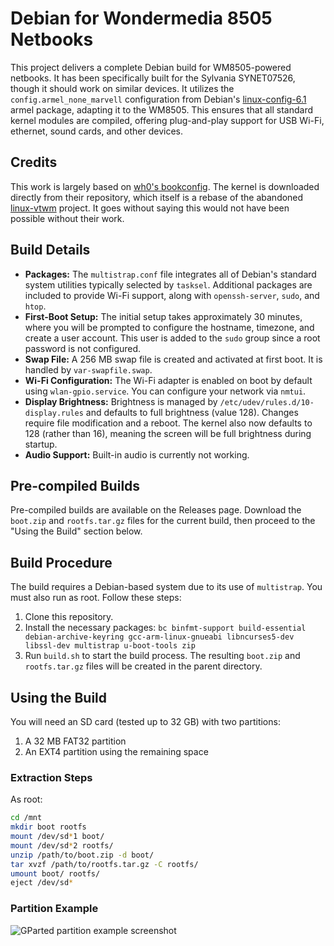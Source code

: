 # Debian for Wondermedia 8505 Netbooks
This project delivers a complete Debian build for WM8505-powered netbooks. It has been specifically built for the Sylvania SYNET07526, though it should work on similar devices. It utilizes the `config.armel_none_marvell` configuration from Debian's [linux-config-6.1](https://packages.debian.org/bookworm/armel/linux-config-6.1) armel package, adapting it to the WM8505. This ensures that all standard kernel modules are compiled, offering plug-and-play support for USB Wi-Fi, ethernet, sound cards, and other devices.

## Credits
This work is largely based on [wh0's bookconfig](https://github.com/wh0/bookconfig). The kernel is downloaded directly from their repository, which itself is a rebase of the abandoned [linux-vtwm](https://github.com/linux-wmt/linux-vtwm) project. It goes without saying this would not have been possible without their work.

## Build Details
- **Packages:** The `multistrap.conf` file integrates all of Debian's standard system utilities typically selected by `tasksel`. Additional packages are included to provide Wi-Fi support, along with `openssh-server`, `sudo`, and `htop`.
- **First-Boot Setup:** The initial setup takes approximately 30 minutes, where you will be prompted to configure the hostname, timezone, and create a user account. This user is added to the `sudo` group since a root password is not configured.
- **Swap File:** A 256 MB swap file is created and activated at first boot. It is handled by `var-swapfile.swap`.
- **Wi-Fi Configuration:** The Wi-Fi adapter is enabled on boot by default using `wlan-gpio.service`. You can configure your network via `nmtui`.
- **Display Brightness:** Brightness is managed by `/etc/udev/rules.d/10-display.rules` and defaults to full brightness (value 128). Changes require file modification and a reboot. The kernel also now defaults to 128 (rather than 16), meaning the screen will be full brightness during startup.
- **Audio Support:** Built-in audio is currently not working.

## Pre-compiled Builds
Pre-compiled builds are available on the Releases page. Download the `boot.zip` and `rootfs.tar.gz` files for the current build, then proceed to the "Using the Build" section below.

## Build Procedure
The build requires a Debian-based system due to its use of `multistrap`. You must also run as root. Follow these steps:

1. Clone this repository.
2. Install the necessary packages: `bc binfmt-support build-essential debian-archive-keyring gcc-arm-linux-gnueabi libncurses5-dev libssl-dev multistrap u-boot-tools zip`
3. Run `build.sh` to start the build process. The resulting `boot.zip` and `rootfs.tar.gz` files will be created in the parent directory.

## Using the Build
You will need an SD card (tested up to 32 GB) with two partitions:

1. A 32 MB FAT32 partition
2. An EXT4 partition using the remaining space

### Extraction Steps
As root:
```bash
cd /mnt
mkdir boot rootfs
mount /dev/sd*1 boot/
mount /dev/sd*2 rootfs/
unzip /path/to/boot.zip -d boot/
tar xvzf /path/to/rootfs.tar.gz -C rootfs/
umount boot/ rootfs/
eject /dev/sd*
```

### Partition Example
![GParted partition example screenshot](https://i.imgur.com/gRDMqo1.png)
